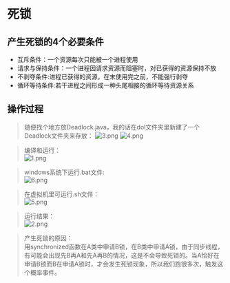 # 死锁
## 产生死锁的4个必要条件
* 互斥条件：一个资源每次只能被一个进程使用  
* 请求与保持条件：一个进程因请求资源而阻塞时，对已获得的资源保持不放  
* 不剥夺条件:进程已获得的资源，在末使用完之前，不能强行剥夺  
* 循环等待条件:若干进程之间形成一种头尾相接的循环等待资源关系

## 操作过程
> 随便找个地方放Deadlock.java，我的话在dol文件夹里新建了一个Deadlock文件夹来存放： 
![3.png](https://ooo.0o0.ooo/2016/11/11/582594a00c603.png)
![4.png](https://ooo.0o0.ooo/2016/11/11/582595220091d.png)

> 编译和运行：  
![1.png](https://ooo.0o0.ooo/2016/11/11/58259539e4b1a.png)
  
> windows系统下运行.bat文件:  
![6.png](https://ooo.0o0.ooo/2016/11/11/58259553d0255.png)
    
> 在虚拟机里可运行.sh文件：  
![5.png](https://ooo.0o0.ooo/2016/11/11/5825956f71eb0.png)
     
> 运行结果：  
![2.png](https://ooo.0o0.ooo/2016/11/11/5825958d12203.png) 

> 产生死锁的原因：  
> 用synchronized函数在A类中申请B锁，在B类中申请A锁，由于同步线程，有可能会出现先B再A和先A再B的情况，这是不会导致死锁的。当A恰好在申请B锁而B在申请A锁时，才会发生死锁现象，所以我们跑很多次，触发这个概率事件。
